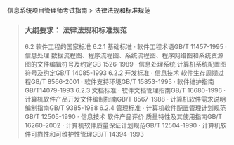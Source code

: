 信息系统项目管理师考试指南 > 法律法规和标准规范

> ### 大纲要求： 法律法规和标准规范  
> 6.2 软件工程的国家标准 
> 6.2.1 基础标准 
>· 软件工程术语GB/T 11457-1995 
>· 信息处理 数据流程图、程序流程图、系统流程图、程序网络图和系统资源图的文件编辑符号及约定GB 1526-1989 
>· 信息处理系统 计算机系统配置图符号及约定GB/T 14085-1993 
> 6.2.2 开发标准 
>· 信息技术 软件生存周期过程GB/T 8566-2001 
>· 软件支持环境GB/T 15853-1995 
>· 软件维护指南GB/T14079-1993 
> 6.2.3 文档标准 
>· 软件文档管理指南GB/T 16680-1996 
>· 计算机软件产品开发文件编制指南GB/T 8567-1988 
>· 计算机软件需求说明编制指南GB/T 9385-1988 
> 6.2.4 管理标准 
>· 计算机软件配置管理计划规范GB/T 12505-1990 
>· 信息技术 软件产品评价 质量特性及其使用指南GB/T 16260-2002 
>· 计算机软件质量保证计划规范GB/T 12504-1990 
>· 计算机软件可靠性和可维护性管理GB/T 14394-1993 
